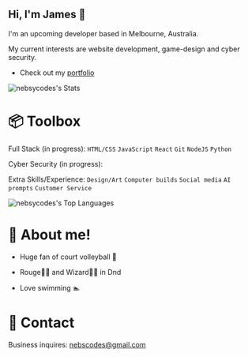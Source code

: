 ## Hi, I'm James 👋

I'm an upcoming developer based in Melbourne, Australia.

My current interests are website development, game-design and cyber security.

- Check out my [portfolio](https://nebsycodes.github.io/My-Portfolio/)

![nebsycodes's Stats](https://github-readme-stats.vercel.app/api?username=nebsycodes&theme=vue-dark&show_icons=true&hide_border=true&count_private=true)

# 📦 Toolbox
Full Stack (in progress): `HTML/CSS` `JavaScript` `React` `Git` `NodeJS` `Python` 

Cyber Security (in progress): 

Extra Skills/Experience: `Design/Art` `Computer builds` `Social media` `AI prompts` `Customer Service`

![nebsycodes's Top Languages](https://github-readme-stats.vercel.app/api/top-langs/?username=nebsycodes&theme=vue-dark&show_icons=true&hide_border=true&layout=compact)

# 🦉 About me!

- Huge fan of court volleyball 🏐
  
- Rouge🥷🏻 and Wizard🧙‍♂️ in Dnd
  
- Love swimming 🏊

# 📮 Contact

Business inquires: nebscodes@gmail.com
